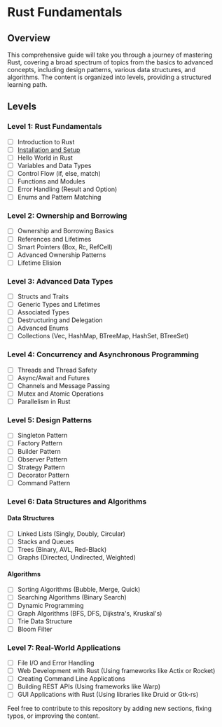 # Rust Fundamentals

## Overview

This comprehensive guide will take you through a journey of mastering Rust,
covering a broad spectrum of topics from the basics to advanced concepts, including design patterns, various data
structures, and algorithms. The content is organized into levels, providing a structured learning path.

## Levels

### Level 1: Rust Fundamentals

- [ ] Introduction to Rust
- [ ] [Installation and Setup](src/level-1/installation-and-setup/installation-and-setup.md)
- [ ] Hello World in Rust
- [ ] Variables and Data Types
- [ ] Control Flow (if, else, match)
- [ ] Functions and Modules
- [ ] Error Handling (Result and Option)
- [ ] Enums and Pattern Matching

### Level 2: Ownership and Borrowing

- [ ] Ownership and Borrowing Basics
- [ ] References and Lifetimes
- [ ] Smart Pointers (Box, Rc, RefCell)
- [ ] Advanced Ownership Patterns
- [ ] Lifetime Elision

### Level 3: Advanced Data Types

- [ ] Structs and Traits
- [ ] Generic Types and Lifetimes
- [ ] Associated Types
- [ ] Destructuring and Delegation
- [ ] Advanced Enums
- [ ] Collections (Vec, HashMap, BTreeMap, HashSet, BTreeSet)

### Level 4: Concurrency and Asynchronous Programming

- [ ] Threads and Thread Safety
- [ ] Async/Await and Futures
- [ ] Channels and Message Passing
- [ ] Mutex and Atomic Operations
- [ ] Parallelism in Rust

### Level 5: Design Patterns

- [ ] Singleton Pattern
- [ ] Factory Pattern
- [ ] Builder Pattern
- [ ] Observer Pattern
- [ ] Strategy Pattern
- [ ] Decorator Pattern
- [ ] Command Pattern

### Level 6: Data Structures and Algorithms

#### Data Structures

- [ ] Linked Lists (Singly, Doubly, Circular)
- [ ] Stacks and Queues
- [ ] Trees (Binary, AVL, Red-Black)
- [ ] Graphs (Directed, Undirected, Weighted)

#### Algorithms

- [ ] Sorting Algorithms (Bubble, Merge, Quick)
- [ ] Searching Algorithms (Binary Search)
- [ ] Dynamic Programming
- [ ] Graph Algorithms (BFS, DFS, Dijkstra's, Kruskal's)
- [ ] Trie Data Structure
- [ ] Bloom Filter

### Level 7: Real-World Applications

- [ ] File I/O and Error Handling
- [ ] Web Development with Rust (Using frameworks like Actix or Rocket)
- [ ] Creating Command Line Applications
- [ ] Building REST APIs (Using frameworks like Warp)
- [ ] GUI Applications with Rust (Using libraries like Druid or Gtk-rs)

Feel free to contribute to this repository by adding new sections, fixing typos, or improving the content.
